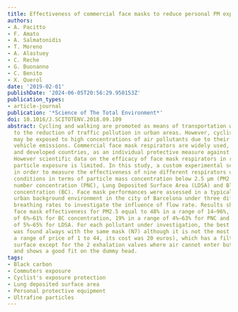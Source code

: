 ```yaml
---
title: Effectiveness of commercial face masks to reduce personal PM exposure
authors:
- A. Pacitto
- F. Amato
- A. Salmatonidis
- T. Moreno
- A. Alastuey
- C. Reche
- G. Buonanno
- C. Benito
- X. Querol
date: '2019-02-01'
publishDate: '2024-06-05T20:56:29.950153Z'
publication_types:
- article-journal
publication: '*Science of The Total Environment*'
doi: 10.1016/J.SCITOTENV.2018.09.109
abstract: Cycling and walking are promoted as means of transportation which can contribute
  to the reduction of traffic pollution in urban areas. However, cyclists and pedestrians
  may be exposed to high concentrations of air pollutants due to their proximity to
  vehicle emissions. Commercial face mask respirators are widely used, in both developing
  and developed countries, as an individual protective measure against particle pollution.
  However scientific data on the efficacy of face mask respirators in reducing airborne
  particle exposure is limited. In this study, a custom experimental set-up was developed
  in order to measure the effectiveness of nine different respirators under real environmental
  conditions in terms of particle mass concentration below 2.5 μm (PM2.5), particle
  number concentration (PNC), Lung Deposited Surface Area (LDSA) and Black Carbon
  concentration (BC). Face mask performances were assessed in a typical traffic affected
  urban background environment in the city of Barcelona under three different simulated
  breathing rates to investigate the influence of flow rate. Results showed a median
  face mask effectiveness for PM2.5 equal to 48% in a range of 14–96%, 19% in a range
  of 6%–61% for BC concentration, 19% in a range of 4%–63% for PNC and 22% in a range
  of 5%–65% for LDSA. For each pollutant under investigation, the best performance
  was found always with the same mask (N7) although it is not the most expensive (in
  a range of price of 1 to 44, its cost was 20 euros), which has a filter on the entire
  surface except for the 2 exhalation valves where air cannot enter but just exit
  and shows a good fit on the dummy head.
tags:
- Black carbon
- Commuters exposure
- Cyclist's exposure protection
- Lung deposited surface area
- Personal protective equipment
- Ultrafine particles
---
```

